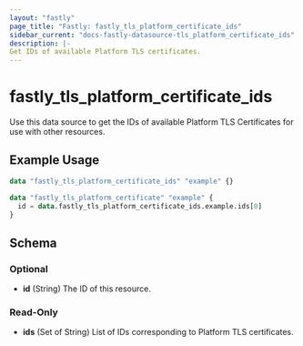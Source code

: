 ```yaml
---
layout: "fastly"
page_title: "Fastly: fastly_tls_platform_certificate_ids"
sidebar_current: "docs-fastly-datasource-tls_platform_certificate_ids"
description: |-
Get IDs of available Platform TLS certificates.
---
```


# fastly_tls_platform_certificate_ids

Use this data source to get the IDs of available Platform TLS Certificates for use with other resources.

## Example Usage

```terraform
data "fastly_tls_platform_certificate_ids" "example" {}

data "fastly_tls_platform_certificate" "example" {
  id = data.fastly_tls_platform_certificate_ids.example.ids[0]
}
```

<!-- schema generated by tfplugindocs -->
## Schema

### Optional

- **id** (String) The ID of this resource.

### Read-Only

- **ids** (Set of String) List of IDs corresponding to Platform TLS certificates.